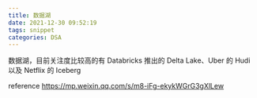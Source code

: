 ```yaml
---
title: 数据湖
date: 2021-12-30 09:52:19
tags: snippet
categories: DSA
---
```




数据湖，目前关注度比较高的有 Databricks 推出的 Delta Lake、Uber 的 Hudi 以及 Netflix 的 Iceberg

reference https://mp.weixin.qq.com/s/m8-iFg-ekykWGrG3gXlLew